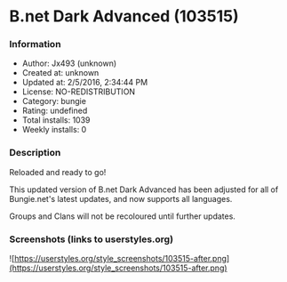 # B.net Dark Advanced (103515)

### Information
- Author: Jx493 (unknown)
- Created at: unknown
- Updated at: 2/5/2016, 2:34:44 PM
- License: NO-REDISTRIBUTION
- Category: bungie
- Rating: undefined
- Total installs: 1039
- Weekly installs: 0


### Description
Reloaded and ready to go!

This updated version of B.net Dark Advanced has been adjusted  for all of Bungie.net's latest updates, and now supports all languages.

Groups and Clans will not be recoloured until further updates.


### Screenshots (links to userstyles.org)
![https://userstyles.org/style_screenshots/103515-after.png](https://userstyles.org/style_screenshots/103515-after.png)


